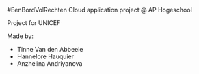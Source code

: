 #EenBordVolRechten
Cloud application project @ AP Hogeschool

Project for UNICEF

Made by:
* Tinne Van den Abbeele 
* Hannelore Hauquier
* Anzhelina Andriyanova
